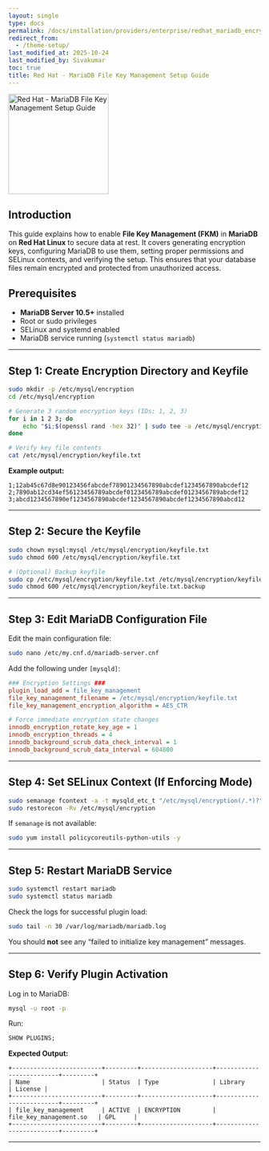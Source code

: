 ```yaml
---
layout: single
type: docs
permalink: /docs/installation/providers/enterprise/redhat_mariadb_encryption/
redirect_from:
  - /theme-setup/
last_modified_at: 2025-10-24
last_modified_by: Sivakumar
toc: true
title: Red Hat - MariaDB File Key Management Setup Guide
---
```

<img alt="Red Hat - MariaDB File Key Management Setup Guide" src="/docs/installation/providers/enterprise/AdvancedEncryptionEngine.png" width="200" />

## Introduction

This guide explains how to enable **File Key Management (FKM)** in **MariaDB** on **Red Hat Linux** to secure data at rest. It covers generating encryption keys, configuring MariaDB to use them, setting proper permissions and SELinux contexts, and verifying the setup. This ensures that your database files remain encrypted and protected from unauthorized access.

## Prerequisites

* **MariaDB Server 10.5+** installed
* Root or sudo privileges
* SELinux and systemd enabled
* MariaDB service running (`systemctl status mariadb`)

---

## Step 1: Create Encryption Directory and Keyfile

```bash
sudo mkdir -p /etc/mysql/encryption
cd /etc/mysql/encryption

# Generate 3 random encryption keys (IDs: 1, 2, 3)
for i in 1 2 3; do
    echo "$i;$(openssl rand -hex 32)" | sudo tee -a /etc/mysql/encryption/keyfile.txt
done

# Verify key file contents
cat /etc/mysql/encryption/keyfile.txt
```

**Example output:**

```
1;12ab45c67d8e90123456fabcdef78901234567890abcdef1234567890abcdef12
2;7890ab12cd34ef56123456789abcdef0123456789abcdef0123456789abcdef12
3;abcd1234567890ef1234567890abcdef1234567890abcdef1234567890abcd12
```

---

## Step 2: Secure the Keyfile

```bash
sudo chown mysql:mysql /etc/mysql/encryption/keyfile.txt
sudo chmod 600 /etc/mysql/encryption/keyfile.txt

# (Optional) Backup keyfile
sudo cp /etc/mysql/encryption/keyfile.txt /etc/mysql/encryption/keyfile.txt.backup
sudo chmod 600 /etc/mysql/encryption/keyfile.txt.backup
```

---

## Step 3: Edit MariaDB Configuration File

Edit the main configuration file:

```bash
sudo nano /etc/my.cnf.d/mariadb-server.cnf
```

Add the following under `[mysqld]`:

```ini
### Encryption Settings ###
plugin_load_add = file_key_management
file_key_management_filename = /etc/mysql/encryption/keyfile.txt
file_key_management_encryption_algorithm = AES_CTR

# Force immediate encryption state changes
innodb_encryption_rotate_key_age = 1
innodb_encryption_threads = 4
innodb_background_scrub_data_check_interval = 1
innodb_background_scrub_data_interval = 604800
```

---

## Step 4: Set SELinux Context (If Enforcing Mode)

```bash
sudo semanage fcontext -a -t mysqld_etc_t "/etc/mysql/encryption(/.*)?"
sudo restorecon -Rv /etc/mysql/encryption
```

If `semanage` is not available:

```bash
sudo yum install policycoreutils-python-utils -y
```

---

## Step 5: Restart MariaDB Service

```bash
sudo systemctl restart mariadb
sudo systemctl status mariadb
```

Check the logs for successful plugin load:

```bash
sudo tail -n 30 /var/log/mariadb/mariadb.log
```

You should **not** see any “failed to initialize key management” messages.

---

## Step 6: Verify Plugin Activation

Log in to MariaDB:

```bash
mysql -u root -p
```

Run:

```sql
SHOW PLUGINS;
```

**Expected Output:**

```
+-------------------------+---------+--------------------+--------------------------+---------+
| Name                    | Status  | Type               | Library                  | License |
+-------------------------+---------+--------------------+--------------------------+---------+
| file_key_management     | ACTIVE  | ENCRYPTION         | file_key_management.so   | GPL     |
+-------------------------+---------+--------------------+--------------------------+---------+
```

---